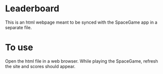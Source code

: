 # Leaderboard

This is an html webpage meant to be synced with the SpaceGame app in a separate file. 

# To use

Open the html file in a web browser. While playing the SpaceGame, refresh the site and scores should appear.